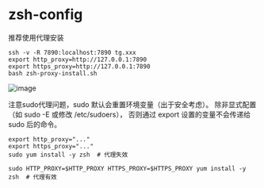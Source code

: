 # zsh-config

推荐使用代理安装
```
ssh -v -R 7890:localhost:7890 tg.xxx
export http_proxy=http://127.0.0.1:7890
export https_proxy=http://127.0.0.1:7890
bash zsh-proxy-install.sh
```
![image](https://github.com/user-attachments/assets/f1dbf42d-8e9b-4d6d-a4e2-a0d82934a85c)


注意sudo代理问题，sudo 默认会重置环境变量（出于安全考虑）。
除非显式配置（如 sudo -E 或修改 /etc/sudoers），
否则通过 export 设置的变量不会传递给 sudo 后的命令。
```
export http_proxy="..."
export https_proxy="..."
sudo yum install -y zsh  # 代理失效

sudo HTTP_PROXY=$HTTP_PROXY HTTPS_PROXY=$HTTPS_PROXY yum install -y zsh  # 代理有效
```
